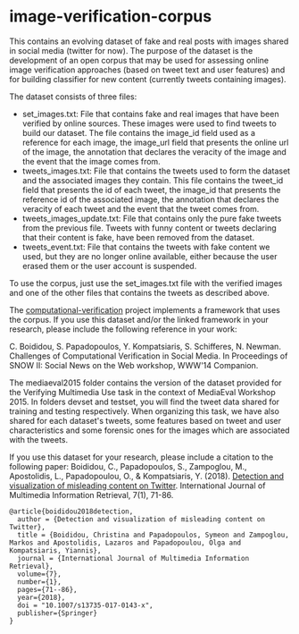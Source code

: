 image-verification-corpus
=========================

This contains an evolving dataset of fake and real posts with images shared in social media (twitter for now). The purpose of the dataset is the development of an open corpus that may be used for assessing online image verification approaches (based on tweet text and user features) and for building classifier for new content (currently tweets containing images).

The dataset consists of three files:
* set_images.txt: File that contains fake and real images that have been verified by online sources. These images were used to find tweets to build our dataset. The file contains the image_id field used as a reference for each image, the image_url field that presents the online url of the image, the annotation that declares the veracity of the image and the event that the image comes from.
* tweets_images.txt: File that contains the tweets used to form the dataset and the associated images they contain. This file contains the tweet_id field that presents the id of each tweet, the image_id that presents the reference id of the associated image, the annotation that declares the veracity of each tweet and the event that the tweet comes from. 
* tweets_images_update.txt: File that contains only the pure fake tweets from the previous file. Tweets with funny content or tweets declaring that their content is fake, have been removed from the dataset.
* tweets_event.txt: File that contains the tweets with fake content we used, but they are no longer online available, either because the user erased them or the user account is suspended. 

To use the corpus, just use the set_images.txt file with the verified images and one of the other files that contains the tweets as described above.

The [computational-verification](https://github.com/MKLab-ITI/computational-verification) project implements a framework that uses the corpus. If you use this dataset and/or the linked framework in your research, please include the following reference in your work:

C. Boididou, S. Papadopoulos, Y. Kompatsiaris, S. Schifferes, N. Newman. Challenges of Computational Verification in Social Media. In Proceedings of SNOW II: Social News on the Web workshop, WWW'14 Companion.

The mediaeval2015 folder contains the version of the dataset provided for the Verifying Multimedia Use task in the context of MediaEval Workshop 2015. In folders devset and testset, you will find the tweet data shared for training and testing respectively. When organizing this task, we have also shared for each dataset's tweets, some features based on tweet and user characteristics and some forensic ones for the images which are associated with the tweets.

If you use this dataset for your research, please include a citation to the following paper: Boididou, C., Papadopoulos, S., Zampoglou, M., Apostolidis, L., Papadopoulou, O., & Kompatsiaris, Y. (2018). [Detection and visualization of misleading content on Twitter](https://link.springer.com/article/10.1007/s13735-017-0143-x). International Journal of Multimedia Information Retrieval, 7(1), 71-86.

    @article{boididou2018detection,
      author = {Detection and visualization of misleading content on Twitter},
      title = {Boididou, Christina and Papadopoulos, Symeon and Zampoglou, Markos and Apostolidis, Lazaros and Papadopoulou, Olga and Kompatsiaris, Yiannis},
      journal = {International Journal of Multimedia Information Retrieval},
      volume={7},
      number={1},
      pages={71--86},
      year={2018},
      doi = "10.1007/s13735-017-0143-x",     
      publisher={Springer}
    }

